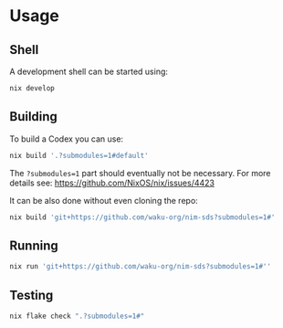 # Usage

## Shell

A development shell can be started using:
```sh
nix develop
```

## Building

To build a Codex you can use:
```sh
nix build '.?submodules=1#default'
```
The `?submodules=1` part should eventually not be necessary.
For more details see:
https://github.com/NixOS/nix/issues/4423

It can be also done without even cloning the repo:
```sh
nix build 'git+https://github.com/waku-org/nim-sds?submodules=1#'
```

## Running

```sh
nix run 'git+https://github.com/waku-org/nim-sds?submodules=1#''
```

## Testing

```sh
nix flake check ".?submodules=1#"
```
